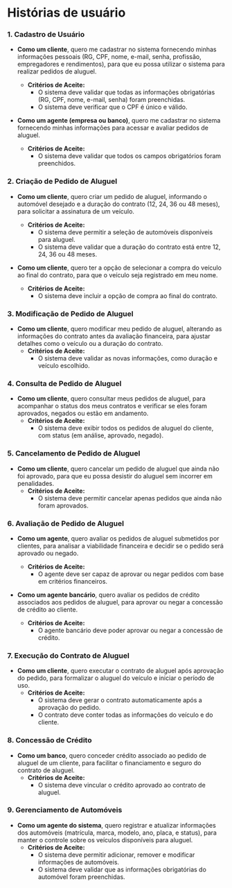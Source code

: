 # Histórias de usuário

### 1. **Cadastro de Usuário**
   - **Como um cliente**, quero me cadastrar no sistema fornecendo minhas informações pessoais (RG, CPF, nome, e-mail, senha, profissão, empregadores e rendimentos), para que eu possa utilizar o sistema para realizar pedidos de aluguel.
     - **Critérios de Aceite:**
       - O sistema deve validar que todas as informações obrigatórias (RG, CPF, nome, e-mail, senha) foram preenchidas.
       - O sistema deve verificar que o CPF é único e válido.
   
   - **Como um agente (empresa ou banco)**, quero me cadastrar no sistema fornecendo minhas informações para acessar e avaliar pedidos de aluguel.
     - **Critérios de Aceite:**
       - O sistema deve validar que todos os campos obrigatórios foram preenchidos.

### 2. **Criação de Pedido de Aluguel**
   - **Como um cliente**, quero criar um pedido de aluguel, informando o automóvel desejado e a duração do contrato (12, 24, 36 ou 48 meses), para solicitar a assinatura de um veículo.
     - **Critérios de Aceite:**
       - O sistema deve permitir a seleção de automóveis disponíveis para aluguel.
       - O sistema deve validar que a duração do contrato está entre 12, 24, 36 ou 48 meses.

   - **Como um cliente**, quero ter a opção de selecionar a compra do veículo ao final do contrato, para que o veículo seja registrado em meu nome.
     - **Critérios de Aceite:**
       - O sistema deve incluir a opção de compra ao final do contrato.

### 3. **Modificação de Pedido de Aluguel**
   - **Como um cliente**, quero modificar meu pedido de aluguel, alterando as informações do contrato antes da avaliação financeira, para ajustar detalhes como o veículo ou a duração do contrato.
     - **Critérios de Aceite:**
       - O sistema deve validar as novas informações, como duração e veículo escolhido.

### 4. **Consulta de Pedido de Aluguel**
   - **Como um cliente**, quero consultar meus pedidos de aluguel, para acompanhar o status dos meus contratos e verificar se eles foram aprovados, negados ou estão em andamento.
     - **Critérios de Aceite:**
       - O sistema deve exibir todos os pedidos de aluguel do cliente, com status (em análise, aprovado, negado).

### 5. **Cancelamento de Pedido de Aluguel**
   - **Como um cliente**, quero cancelar um pedido de aluguel que ainda não foi aprovado, para que eu possa desistir do aluguel sem incorrer em penalidades.
     - **Critérios de Aceite:**
       - O sistema deve permitir cancelar apenas pedidos que ainda não foram aprovados.

### 6. **Avaliação de Pedido de Aluguel**
   - **Como um agente**, quero avaliar os pedidos de aluguel submetidos por clientes, para analisar a viabilidade financeira e decidir se o pedido será aprovado ou negado.
     - **Critérios de Aceite:**
       - O agente deve ser capaz de aprovar ou negar pedidos com base em critérios financeiros.

   - **Como um agente bancário**, quero avaliar os pedidos de crédito associados aos pedidos de aluguel, para aprovar ou negar a concessão de crédito ao cliente.
     - **Critérios de Aceite:**
       - O agente bancário deve poder aprovar ou negar a concessão de crédito.

### 7. **Execução do Contrato de Aluguel**
   - **Como um cliente**, quero executar o contrato de aluguel após aprovação do pedido, para formalizar o aluguel do veículo e iniciar o período de uso.
     - **Critérios de Aceite:**
       - O sistema deve gerar o contrato automaticamente após a aprovação do pedido.
       - O contrato deve conter todas as informações do veículo e do cliente.

### 8. **Concessão de Crédito**
   - **Como um banco**, quero conceder crédito associado ao pedido de aluguel de um cliente, para facilitar o financiamento e seguro do contrato de aluguel.
     - **Critérios de Aceite:**
       - O sistema deve vincular o crédito aprovado ao contrato de aluguel.

### 9. **Gerenciamento de Automóveis**
   - **Como um agente do sistema**, quero registrar e atualizar informações dos automóveis (matrícula, marca, modelo, ano, placa, e status), para manter o controle sobre os veículos disponíveis para aluguel.
     - **Critérios de Aceite:**
       - O sistema deve permitir adicionar, remover e modificar informações de automóveis.
       - O sistema deve validar que as informações obrigatórias do automóvel foram preenchidas.
